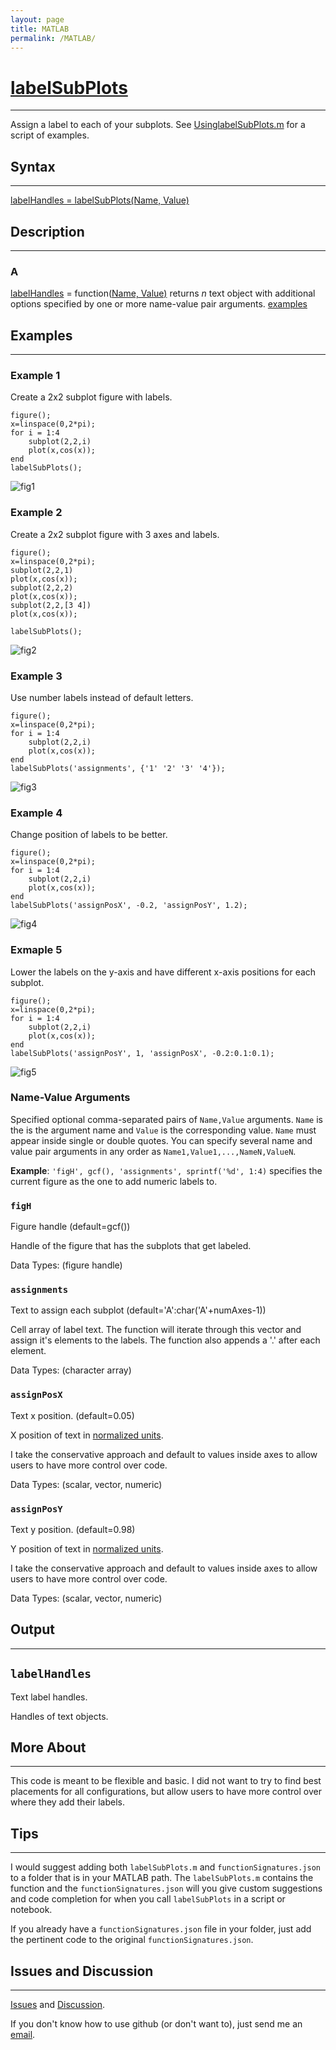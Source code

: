 ```yaml
---
layout: page
title: MATLAB
permalink: /MATLAB/
---
```


# [labelSubPlots](https://github.com/tulimid1/labelSubPlots/blob/main/labelSubPlots.m) 
---

Assign a label to each of your subplots. See [UsinglabelSubPlots.m](https://github.com/tulimid1/labelSubPlots/blob/main/UsinglabelSubPlots.m) for a script of examples. 

## Syntax
---
[labelHandles = labelSubPlots(Name, Value)](#a)

## Description
---
### A
[labelHandles](#labelHandles) = function([Name, Value)](#name-value-arguments) returns *n* text object with additional options specified by one or more name-value pair arguments. [examples](#examples)

## Examples 
---
### Example 1
Create a 2x2 subplot figure with labels. 

    figure();
    x=linspace(0,2*pi);
    for i = 1:4 
        subplot(2,2,i)
        plot(x,cos(x));
    end
    labelSubPlots();
    
![fig1](/assets/ex1.png)
    
### Example 2
Create a 2x2 subplot figure with 3 axes and labels. 

    figure();
    x=linspace(0,2*pi);
    subplot(2,2,1)
    plot(x,cos(x));
    subplot(2,2,2)
    plot(x,cos(x));
    subplot(2,2,[3 4])
    plot(x,cos(x));

    labelSubPlots();
    
![fig2](/assets/ex2.png)

### Example 3
Use number labels instead of default letters. 

    figure();
    x=linspace(0,2*pi);
    for i = 1:4 
        subplot(2,2,i)
        plot(x,cos(x));
    end
    labelSubPlots('assignments', {'1' '2' '3' '4'});

![fig3](/assets/ex3.png)

### Example 4 
Change position of labels to be better. 

    figure();
    x=linspace(0,2*pi);
    for i = 1:4 
        subplot(2,2,i)
        plot(x,cos(x));
    end
    labelSubPlots('assignPosX', -0.2, 'assignPosY', 1.2);

![fig4](/assets/ex4.png)

### Exmaple 5 
Lower the labels on the y-axis and have different x-axis positions for each subplot. 

    figure();
    x=linspace(0,2*pi);
    for i = 1:4 
        subplot(2,2,i)
        plot(x,cos(x));
    end
    labelSubPlots('assignPosY', 1, 'assignPosX', -0.2:0.1:0.1);

![fig5](/assets/ex5.png)

### Name-Value Arguments

Specified optional comma-separated pairs of ```Name,Value``` arguments. ```Name``` is the is the argument name and ```Value``` is the corresponding value. ```Name``` must appear inside single or double quotes. You can specify several name and value pair arguments in any order as ```Name1,Value1,...,NameN,ValueN```. 

**Example**: ```'figH', gcf(), 'assignments', sprintf('%d', 1:4)``` specifies the current figure as the one to add numeric labels to.

### ```figH```
Figure handle (default=gcf())

Handle of the figure that has the subplots that get labeled. 

Data Types: (figure handle)

### ```assignments```
Text to assign each subplot (default='A':char('A'+numAxes-1))

Cell array of label text. The function will iterate through this vector and assign it's elements to the labels. The function also appends a '.' after each element. 

Data Types: (character array)

### ```assignPosX```
Text x position. (default=0.05)

X position of text in [normalized units](https://www.mathworks.com/help/matlab/ref/matlab.graphics.primitive.text-properties.html#:~:text=four%2Delement%20vector-,Units,-%E2%80%94%20Position%20and). 

I take the conservative approach and default to values inside axes to allow users to have more control over code. 

Data Types: (scalar, vector, numeric)

### ```assignPosY```
Text y position. (default=0.98)

Y position of text in [normalized units](https://www.mathworks.com/help/matlab/ref/matlab.graphics.primitive.text-properties.html#:~:text=four%2Delement%20vector-,Units,-%E2%80%94%20Position%20and). 

I take the conservative approach and default to values inside axes to allow users to have more control over code. 

Data Types: (scalar, vector, numeric)

## Output
---

## ```labelHandles```
Text label handles.

Handles of text objects. 

## More About 
---

This code is meant to be flexible and basic. I did not want to try to find best placements for all configurations, but allow users to have more control over where they add their labels. 

## Tips 
---

I would suggest adding both `labelSubPlots.m` and `functionSignatures.json` to a folder that is in your MATLAB path. The `labelSubPlots.m` contains the function and the `functionSignatures.json` will you give custom suggestions and code completion for when you call `labelSubPlots` in a script or notebook. 

If you already have a `functionSignatures.json` file in your folder, just add the pertinent code to the original `functionSignatures.json`. 

## Issues and Discussion
---

[Issues](https://github.com/tulimid1/labelSubPlots/issues) and [Discussion](https://github.com/tulimid1/labelSubPlots/discussions).

If you don't know how to use github (or don't want to), just send me an [email](mailto:tulimid@udel.edu). 
